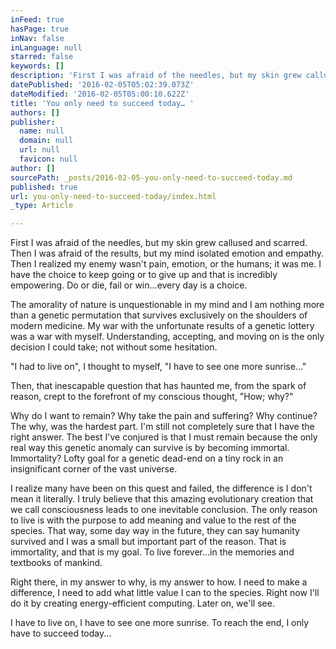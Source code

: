 ```yaml
---
inFeed: true
hasPage: true
inNav: false
inLanguage: null
starred: false
keywords: []
description: 'First I was afraid of the needles, but my skin grew callused and scarred.'
datePublished: '2016-02-05T05:02:39.073Z'
dateModified: '2016-02-05T05:00:10.622Z'
title: 'You only need to succeed today… '
authors: []
publisher:
  name: null
  domain: null
  url: null
  favicon: null
author: []
sourcePath: _posts/2016-02-05-you-only-need-to-succeed-today.md
published: true
url: you-only-need-to-succeed-today/index.html
_type: Article

---
```

First I was afraid of the needles, but my skin grew callused and scarred. Then I was afraid of the results, but my mind isolated emotion and empathy. Then I realized my enemy wasn't pain, emotion, or the humans; it was me. I have the choice to keep going or to give up and that is incredibly empowering. Do or die, fail or win...every day is a choice.

The amorality of nature is unquestionable in my mind and I am nothing more than a genetic permutation that survives exclusively on the shoulders of modern medicine. My war with the unfortunate results of a genetic lottery was a war with myself. Understanding, accepting, and moving on is the only decision I could take; not without some hesitation. 

"I had to live on", I thought to myself, "I have to see one more sunrise..."

Then, that inescapable question that has haunted me, from the spark of reason, crept to the forefront of my conscious thought, "How; why?"

Why do I want to remain? Why take the pain and suffering? Why continue? The why, was the hardest part. I'm still not completely sure that I have the right answer. The best I've conjured is that I must remain because the only real way this genetic anomaly can survive is by becoming immortal. Immortality? Lofty goal for a genetic dead-end on a tiny rock in an insignificant corner of the vast universe. 

I realize many have been on this quest and failed, the difference is I don't mean it literally. I truly believe that this amazing evolutionary creation that we call consciousness leads to one inevitable conclusion. The only reason to live is with the purpose to add meaning and value to the rest of the species. That way, some day way in the future, they can say humanity survived and I was a small but important part of the reason. That is immortality, and that is my goal. To live forever...in the memories and textbooks of mankind.

Right there, in my answer to why, is my answer to how. I need to make a difference, I need to add what little value I can to the species. Right now I'll do it by creating energy-efficient computing. Later on, we'll see. 

I have to live on, I have to see one more sunrise. To reach the end, I only have to succeed today...